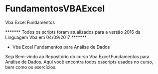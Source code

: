 # FundamentosVBAExcel

Vba Excel Fundamentos

******* Todos os scripts foram atualizados para a versão 2016 da Linguagem Vba em 04/09/2017 *******

- Vba Excel Fundamentos para Análise de Dados

Seja Bem-vindo ao Repositório do curso Vba Excel Fundamentos para Análise de Dados. Aqui você encontra todos osscripts usados no curso, bem como os exercícios.
